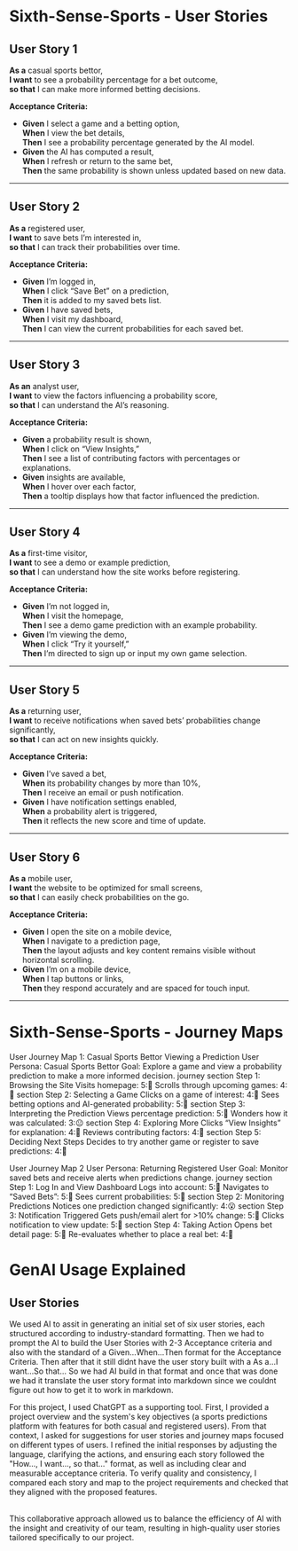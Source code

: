 # Sixth-Sense-Sports - User Stories

## User Story 1
**As a** casual sports bettor,  
**I want** to see a probability percentage for a bet outcome,  
**so that** I can make more informed betting decisions.

**Acceptance Criteria:**
- **Given** I select a game and a betting option,  
  **When** I view the bet details,  
  **Then** I see a probability percentage generated by the AI model.
- **Given** the AI has computed a result,  
  **When** I refresh or return to the same bet,  
  **Then** the same probability is shown unless updated based on new data.

---

## User Story 2
**As a** registered user,  
**I want** to save bets I’m interested in,  
**so that** I can track their probabilities over time.

**Acceptance Criteria:**
- **Given** I’m logged in,  
  **When** I click “Save Bet” on a prediction,  
  **Then** it is added to my saved bets list.
- **Given** I have saved bets,  
  **When** I visit my dashboard,  
  **Then** I can view the current probabilities for each saved bet.

---

## User Story 3
**As an** analyst user,  
**I want** to view the factors influencing a probability score,  
**so that** I can understand the AI’s reasoning.

**Acceptance Criteria:**
- **Given** a probability result is shown,  
  **When** I click on “View Insights,”  
  **Then** I see a list of contributing factors with percentages or explanations.
- **Given** insights are available,  
  **When** I hover over each factor,  
  **Then** a tooltip displays how that factor influenced the prediction.

---

## User Story 4
**As a** first-time visitor,  
**I want** to see a demo or example prediction,  
**so that** I can understand how the site works before registering.

**Acceptance Criteria:**
- **Given** I’m not logged in,  
  **When** I visit the homepage,  
  **Then** I see a demo game prediction with an example probability.
- **Given** I’m viewing the demo,  
  **When** I click “Try it yourself,”  
  **Then** I’m directed to sign up or input my own game selection.

---

## User Story 5
**As a** returning user,  
**I want** to receive notifications when saved bets’ probabilities change significantly,  
**so that** I can act on new insights quickly.

**Acceptance Criteria:**
- **Given** I’ve saved a bet,  
  **When** its probability changes by more than 10%,  
  **Then** I receive an email or push notification.
- **Given** I have notification settings enabled,  
  **When** a probability alert is triggered,  
  **Then** it reflects the new score and time of update.

---

## User Story 6
**As a** mobile user,  
**I want** the website to be optimized for small screens,  
**so that** I can easily check probabilities on the go.

**Acceptance Criteria:**
- **Given** I open the site on a mobile device,  
  **When** I navigate to a prediction page,  
  **Then** the layout adjusts and key content remains visible without horizontal scrolling.
- **Given** I’m on a mobile device,  
  **When** I tap buttons or links,  
  **Then** they respond accurately and are spaced for touch input.

---

# Sixth-Sense-Sports - Journey Maps

 User Journey Map 1: Casual Sports Bettor Viewing a Prediction
User Persona: Casual Sports Bettor
Goal: Explore a game and view a probability prediction to make a more informed decision.
journey
    section Step 1: Browsing the Site
      Visits homepage: 5:🙂
      Scrolls through upcoming games: 4:🙂
    section Step 2: Selecting a Game
      Clicks on a game of interest: 4:🙂
      Sees betting options and AI-generated probability: 5:🤩
    section Step 3: Interpreting the Prediction
      Views percentage prediction: 5:🙂
      Wonders how it was calculated: 3:😐
    section Step 4: Exploring More
      Clicks “View Insights” for explanation: 4:🙂
      Reviews contributing factors: 4:🙂
    section Step 5: Deciding Next Steps
      Decides to try another game or register to save predictions: 4:🙂

User Journey Map 2
User Persona: Returning Registered User
Goal: Monitor saved bets and receive alerts when predictions change.
journey
    section Step 1: Log In and View Dashboard
      Logs into account: 5:🙂
      Navigates to “Saved Bets”: 5:🙂
      Sees current probabilities: 5:🙂
    section Step 2: Monitoring Predictions
      Notices one prediction changed significantly: 4:😮
    section Step 3: Notification Triggered
      Gets push/email alert for >10% change: 5:🙂
      Clicks notification to view update: 5:🙂
    section Step 4: Taking Action
      Opens bet detail page: 5:🙂
      Re-evaluates whether to place a real bet: 4:🤔



# GenAI Usage Explained

## User Stories
We used AI to assit in generating an initial set of six user stories, each structured according to industry-standard formatting. Then we had to prompt the AI to build the User Stories with 2-3 Acceptance criteria and also with the standard of a Given...When...Then format for the Acceptance Criteria. Then after that it still didnt have the user story built with a As a...I want...So that... So we had AI build in that format and once that was done we had it translate the user story format into markdown since we couldnt figure out how to get it to work in markdown. 

For this project, I used ChatGPT as a supporting tool. First, I provided a project overview and the system's key objectives (a sports predictions platform with features for both casual and registered users). From that context, I asked for suggestions for user stories and journey maps focused on different types of users. I refined the initial responses by adjusting the language, clarifying the actions, and ensuring each story followed the "How..., I want..., so that..." format, as well as including clear and measurable acceptance criteria. To verify quality and consistency, I compared each story and map to the project requirements and checked that they aligned with the proposed features.


<br>
This collaborative approach allowed us to balance the efficiency of AI with the insight and creativity of our team, resulting in high-quality user stories tailored specifically to our project. 
